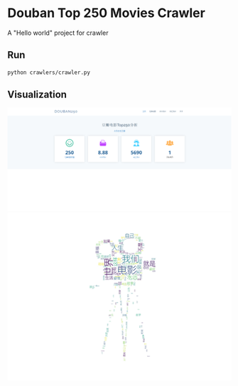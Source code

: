 # Douban Top 250 Movies Crawler
A "Hello world" project for crawler

## Run
```bash
python crawlers/crawler.py
```

## Visualization
![](web/static/assets/img/index.png)
![](web/static/assets/img/wordcloud.jpg)